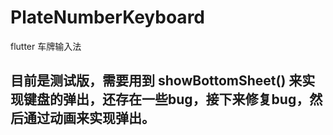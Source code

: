 # PlateNumberKeyboard
flutter 车牌输入法


## 目前是测试版，需要用到 showBottomSheet() 来实现键盘的弹出，还存在一些bug，接下来修复bug，然后通过动画来实现弹出。